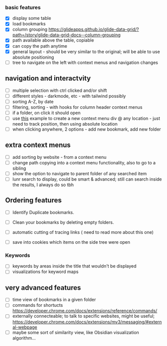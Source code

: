 
### basic features
- [x] display some table
- [x] load bookmarks
- [x] column grouping https://glideapps.github.io/glide-data-grid/?path=/story/glide-data-grid-docs--column-grouping
- [x] path available above the table, copiable
- [x] can copy the path anytime
- [x] general layout - should be very similar to the original; will be able to use absolute positioning
- [ ] tree to navigate on the left with context menus and navigation changes

## navigation and interactvity
- [ ] multiple selection with ctrl clicked and/or shift
- [ ] different styles - darkmode, etc - with tailwind possibly
- [ ] sorting A-Z, by date
- [ ] filtering, sorting - with hooks for column header context menus
- [ ] if a folder, on click it should open
- [ ] use [this](https://www.pluralsight.com/guides/how-to-create-a-right-click-menu-using-react) example to create a new context menu div @ any location - just need to track position, then using absolute location
- [ ] when clicking anywhere, 2 options - add new bookmark, add new folder

## extra context menus
- [ ] add sorting by website - from a context menu
- [ ] change path copying into a context menu functionality, also to go to a sibling
- [ ] show the option to navigate to parent folder of any searched item
- [ ] lunr search to display, could be smart & advanced; still can search inside the results, I always do so tbh

## Ordering features 
- [ ] Identify Duplicate bookmarks.
- [ ] Clean your bookmarks by deleting empty folders.
- [ ] automatic cutting of tracing links ( need to read more about this one)
- [ ] save into cookies which items on the side tree were open



### Keywords
- [ ] keywords by areas inside the title that wouldn't be displayed
- [ ] visualizations for keyword maps

## very advanced features
- [ ] time view of bookmarks in a given folder
- [ ] commands for shortucts https://developer.chrome.com/docs/extensions/reference/commands/
- [ ] externally connecteable; to talk to specific websites, might be useful; https://developer.chrome.com/docs/extensions/mv3/messaging/#external-webpage 
- [ ] maybe some sort of similarity view, like Obsidian visualization algorithm...
